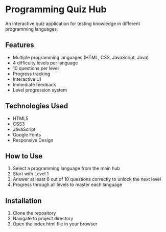 # Programming Quiz Hub

An interactive quiz application for testing knowledge in different programming languages.

## Features
- Multiple programming languages (HTML, CSS, JavaScript, Java)
- 4 difficulty levels per language
- 10 questions per level
- Progress tracking
- Interactive UI
- Immediate feedback
- Level progression system

## Technologies Used
- HTML5
- CSS3
- JavaScript
- Google Fonts
- Responsive Design

## How to Use
1. Select a programming language from the main hub
2. Start with Level 1
3. Answer at least 6 out of 10 questions correctly to unlock the next level
4. Progress through all levels to master each language

## Installation
1. Clone the repository
2. Navigate to project directory
3. Open the index.html file in your browser
